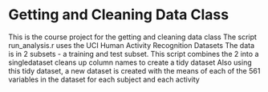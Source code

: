 # Getting and Cleaning Data Class
This is the course project for the getting and cleaning data class
The script run_analysis.r uses the UCI Human Activity Recognition Datasets
The data is in 2 subsets - a training and test subset. This script combines the 2 into a singledataset
cleans up column names to create a tidy dataset
Also using this tidy dataset, a new dataset is created with the means of each of the 561 variables in the dataset
for each subject and each activity
